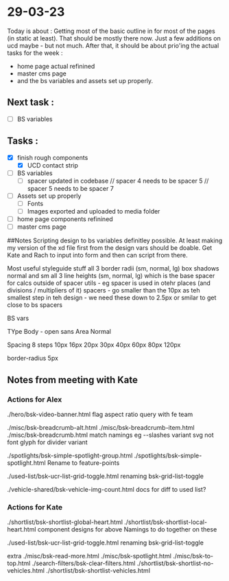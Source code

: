 # 29-03-23

Today is about :
Getting most of the basic outline in for most of the pages (in static at least). That should be mostly there now. Just a few additions on ucd maybe - but not much.
After that, it should be about prio'ing the actual tasks for the week :
- home page actual refinined
- master cms page
- and the bs variables and assets set up properly.

## Next task :
  - [ ] BS variables

## Tasks :
- [x] finish rough components
  - [x] UCD contact strip
- [ ] BS variables
  - [ ] spacer updated in codebase
        // spacer 4 needs to be spacer 5
        // spacer 5 needs to be spacer 7
- [ ] Assets set up properly
  - [ ] Fonts
  - [ ] Images exported and uploaded to media folder
- [ ] home page components refinined
- [ ] master cms page

##Notes
Scripting design to bs variables definitley possible. At least making my version of the xd file first from the design vars should be doable. Get Kate and Rach to input into form and then can script from there.

Most useful styleguide stuff
all 3 border radii (sm, normal, lg)
box shadows normal and sm
all 3 line heights (sm, normal, lg)
which is the base spacer for calcs outside of spacer utils - eg spacer is used in otehr places (and divisions / multipliers of it)
spacers - go smaller than the 10px as teh smallest step in teh design - we need these down to 2.5px or smilar to get close to bs spacers

BS vars

TYpe
Body - open sans
Area Normal

Spacing
8 steps
10px
16px
20px
30px
40px
60px
80px
120px

border-radius 5px



## Notes from meeting with Kate

### Actions for Alex
./hero/bsk-video-banner.html
flag aspect ratio query with fe team

./misc/bsk-breadcrumb-alt.html
./misc/bsk-breadcrumb-item.html
./misc/bsk-breadcrumb.html
match namings eg --slashes variant
svg not font glyph for divider variant

./spotlights/bsk-simple-spotlight-group.html
./spotlights/bsk-simple-spotlight.html
Rename to feature-points

./used-list/bsk-ucr-list-grid-toggle.html
renaming bsk-grid-list-toggle

./vehicle-shared/bsk-vehicle-img-count.html
docs for diff to used list?

### Actions for Kate
./shortlist/bsk-shortlist-global-heart.html
./shortlist/bsk-shortlist-local-heart.html
component designs for above
Namings to do together on these


./used-list/bsk-ucr-list-grid-toggle.html
renaming bsk-grid-list-toggle



extra
./misc/bsk-read-more.html
./misc/bsk-spotlight.html
./misc/bsk-to-top.html
./search-filters/bsk-clear-filters.html
./shortlist/bsk-shortlist-no-vehicles.html
./shortlist/bsk-shortlist-vehicles.html
